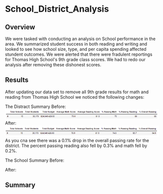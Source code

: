 # School_District_Analysis

## Overview

We were tasked with conducting an analysis on School performance in the area. We summarized student success in both reading and writing and looked to see how school size, type, and per capita spending affected stundent outcomes. We were alerted that there were fradulent reportings for Thomas High School's 9th grade class scores. We had to redo our analysis after removing these dishonest scores.

## Results

After updating our data set to remove all 9th grade results for math and reading from Thomas High School we noticed the following changes:

The Distract Summary Before:
![BEFORE](https://github.com/rulma/School_District_Analysis/blob/13447bab5acf43b3e233ba4c5a5138c06d9cd7ee/Resources/Before.PNG)
After:
![AFTER](https://github.com/rulma/School_District_Analysis/blob/b00cebb0a6d20a6e63107b70938949956363d95c/Resources/After.PNG)
As you cna see there was a 0.1% drop in the overall passing rate for the district. The percent passing reading also fell by 0.3% and math fell by 0.2%.

The School Summary Before:

After:

## Summary
